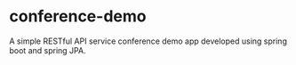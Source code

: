 # conference-demo
A simple RESTful API service conference demo app developed using spring boot and spring JPA.
